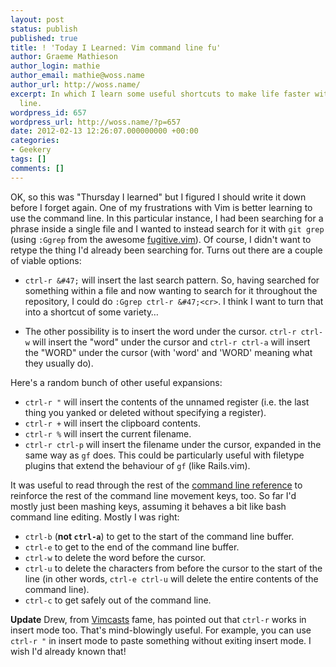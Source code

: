 ```yaml
---
layout: post
status: publish
published: true
title: ! 'Today I Learned: Vim command line fu'
author: Graeme Mathieson
author_login: mathie
author_email: mathie@woss.name
author_url: http://woss.name/
excerpt: In which I learn some useful shortcuts to make life faster with the Vim command
  line.
wordpress_id: 657
wordpress_url: http://woss.name/?p=657
date: 2012-02-13 12:26:07.000000000 +00:00
categories:
- Geekery
tags: []
comments: []
---
```

OK, so this was "Thursday I learned" but I figured I should write it down before I forget again. One of my frustrations with Vim is better learning to use the command line. In this particular instance, I had been searching for a phrase inside a single file and I wanted to instead search for it with `git grep` (using `:Ggrep` from the awesome [fugitive.vim](https:&#47;&#47;github.com&#47;tpope&#47;vim-fugitive)). Of course, I didn't want to retype the thing I'd already been searching for. Turns out there are a couple of viable options:

* `ctrl-r &#47;` will insert the last search pattern. So, having searched for something within a file and now wanting to search for it throughout the repository, I could do `:Ggrep ctrl-r &#47;<cr>`. I think I want to turn that into a shortcut of some variety&hellip;

* The other possibility is to insert the word under the cursor. `ctrl-r ctrl-w` will insert the "word" under the cursor and `ctrl-r ctrl-a` will insert the "WORD" under the cursor (with 'word' and 'WORD' meaning what they usually do).

Here's a random bunch of other useful expansions:

* `ctrl-r "` will insert the contents of the unnamed register (i.e. the last thing you yanked or deleted without specifying a register).
* `ctrl-r +` will insert the clipboard contents.
* `ctrl-r %` will insert the current filename.
* `ctrl-r ctrl-p` will insert the filename under the cursor, expanded in the same way as `gf` does. This could be particularly useful with filetype plugins that extend the behaviour of `gf` (like Rails.vim).

It was useful to read through the rest of the [command line reference](http:&#47;&#47;vimdoc.sourceforge.net&#47;htmldoc&#47;cmdline.html) to reinforce the rest of the command line movement keys, too. So far I'd mostly just been mashing keys, assuming it behaves a bit like bash command line editing. Mostly I was right:

* `ctrl-b` (**not `ctrl-a`**) to get to the start of the command line buffer.
* `ctrl-e` to get to the end of the command line buffer.
* `ctrl-w` to delete the word before the cursor.
* `ctrl-u` to delete the characters from before the cursor to the start of the line (in other words, `ctrl-e ctrl-u` will delete the entire contents of the command line).
* `ctrl-c` to get safely out of the command line.

**Update** Drew, from [Vimcasts](http:&#47;&#47;vimcasts.org) fame, has pointed out that `ctrl-r` works in insert mode too. That's mind-blowingly useful. For example, you can use `ctrl-r "` in insert mode to paste something without exiting insert mode. I wish I'd already known that!
